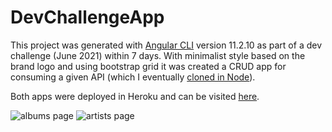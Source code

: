 # DevChallengeApp

This project was generated with [Angular CLI](https://github.com/angular/angular-cli) version 11.2.10 as part of a dev challenge (June 2021) within 7 days. With minimalist style based on the brand logo and using bootstrap grid it was created a CRUD app for consuming a given API (which I eventually [cloned in Node](https://github.com/miguel-hv/node-album-api)). 

Both apps were deployed in Heroku and can be visited [here](https://albums-api-dev-challenge.herokuapp.com).

![albums page](https://res.cloudinary.com/dsxnjgo2i/image/upload/v1630576079/album%20api/albums_jozd0h.png)
![artists page](https://res.cloudinary.com/dsxnjgo2i/image/upload/v1630575403/album%20api/artists_mlzqzq.png)

